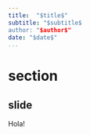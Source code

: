 ```yaml
---
title:  "$title$"
subtitle: "$subtitle$
author: "$author$"
date: "$date$"
...
```


# section

## slide

Hola!
